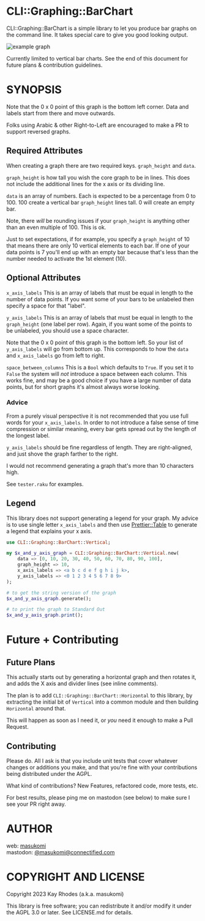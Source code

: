 # CLI::Graphing::BarChart

CLI::Graphing::BarChart is a simple library to let you produce bar graphs on the command line.
It takes special care to give you good looking output.

![example graph](../readme_images/images/social_media_preview.png)

Currently limited to vertical bar charts. See the end of this document for future plans & contribution guidelines. 


SYNOPSIS
========
Note that the 0 x 0 point of this graph is the bottom left corner.
Data and labels start from there and move outwards.

Folks using Arabic & other Right-to-Left are encouraged to make a PR
to support reversed graphs.

## Required Attributes
When creating a graph there are two required keys. `graph_height` and `data`.

`graph_height` is how tall you wish the core graph to be in lines. 
This does not include the additional lines for the x axis or its dividing line.

`data` is an array of numbers. Each is expected to be a percentage from 0 to 100. 
100 create a vertical bar `graph_height` lines tall. 0 will create an empty bar.

Note, there _will_ be rounding issues if your `graph_height` is anything other than 
an even multiple of 100. This is ok. 

Just to set expectations, if for example, you specify a `graph_height`
of 10 that means there are only 10 vertical elements to each bar. If 
one of your data points is 7 you'll end up with an empty bar because that's 
less than the number needed to activate the 1st element (10). 

## Optional Attributes

`x_axis_labels` This is an array of labels that must be equal in length 
to the number of data points. If you want some of your bars to be unlabeled
then specify a space for that "label". 


`y_axis_labels` This is an array of labels that must be equal in length
to the `graph_height` (one label per row). Again, if you want some of
the points to be unlabeled, you should use a space character.

Note that the 0 x 0 point of this graph is the bottom left. So your list 
of `y_axis_labels` will go from bottom up. This corresponds to how the
`data` and `x_axis_labels` go from left to right.

`space_between_columns` This is a `Bool` which defaults to `True`. If you 
set it to `False` the system will _not_ introduce a space between each column. 
This works fine, and may be a good choice if you have a large number of data points,
but for short graphs it's almost always worse looking.

### Advice
From a purely visual perspective it is not recommended that you use 
full words for your `x_axis_labels`. In order to not introduce a false sense
of time compression or similar meaning, every bar gets spread out by the 
length of the longest label.

`y_axis_labels` should be fine regardless of length. They are right-aligned, and 
just shove the graph farther to the right.

I would not recommend generating a graph that's more than 10 characters high. 

See `tester.raku` for examples. 

## Legend

This library does not support generating a legend for your graph.
My advice is to use single letter `x_axis_labels` and then use 
[Prettier::Table](https://github.com/masukomi/Prettier-Table/)
to generate a legend that explains your x axis. 

```raku
use CLI::Graphing::BarChart::Vertical;

my $x_and_y_axis_graph = CLI::Graphing::BarChart::Vertical.new(
    data => [0, 10, 20, 30, 40, 50, 60, 70, 80, 90, 100],
    graph_height => 10,
    x_axis_labels => <a b c d e f g h i j k>,
    y_axis_labels => <0 1 2 3 4 5 6 7 8 9>
);

# to get the string version of the graph
$x_and_y_axis_graph.generate();

# to print the graph to Standard Out
$x_and_y_axis_graph.print();
```

# Future + Contributing

## Future Plans
This actually starts out by generating a horizontal graph and then rotates it, and adds the X axis and divider lines (see inline comments). 

The plan is to add `CLI::Graphing::BarChart::Horizontal` to this library, by extracting the initial bit of `Vertical` into a common module and then building `Horizontal` around that. 

This will happen as soon as I need it, or _you_ need it enough to make a Pull Request.

## Contributing
Please do. All I ask is that you include unit tests that cover whatever changes or additions you make, and that you're fine with your contributions being distributed under the AGPL.

What kind of contributions? New Features, refactored code, more tests, etc.

For best results, please ping me on mastodon (see below) to make sure I see your PR right away.

AUTHOR
======

web: [masukomi](https://masukomi.org)  
mastodon: [@masukomi@connectified.com](https://connectified.com/@masukomi)

COPYRIGHT AND LICENSE
=====================

Copyright 2023 Kay Rhodes (a.k.a. masukomi)

This library is free software; you can redistribute it and/or modify it under the AGPL 3.0 or later. See LICENSE.md for details.
